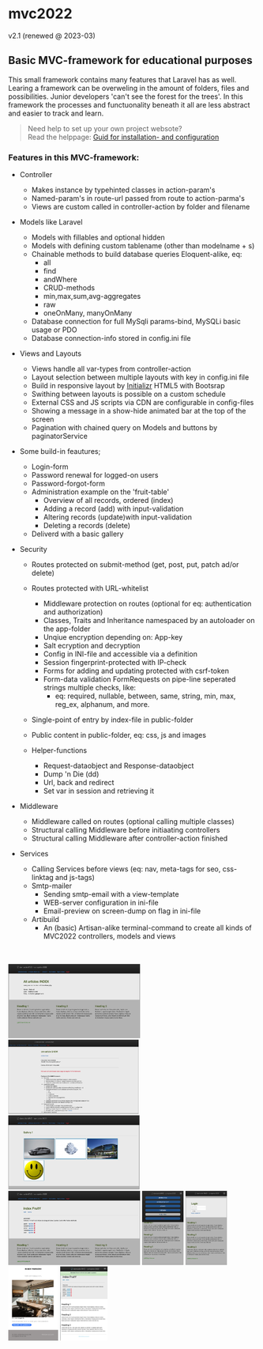 # mvc2022 
v2.1 (renewed @ 2023-03)


## Basic MVC-framework for educational purposes

This small framework contains many features that Laravel has as well.
Learing a framework can be overweling in the amount of folders, files and possibilities.
Junior developers  'can't see the forest for the trees'.
In this framework the processes and functuonality beneath it all are less abstract and easier to track and learn. 

> Need help to set up your own project websote?<br> Read the helppage: [Guid for installation- and configuration](ReadMe/install_config.md)


### Features in this MVC-framework:

* Controller
  * Makes instance by typehinted classes in action-param's
  * Named-param's in route-url passed from route to action-parma's
  * Views are custom called in controller-action by folder and filename

* Models like Laravel
  * Models with fillables and optional hidden
  * Models with defining custom tablename (other than modelname + s)
  * Chainable methods to build database queries Eloquent-alike, eq:
    * all
    * find
    * andWhere
    * CRUD-methods
    * min,max,sum,avg-aggregates
    * raw
    * oneOnMany, manyOnMany
  * Database connection for full MySqli params-bind, MySQLi basic usage or PDO
  * Database connection-info stored in config.ini file
	

* Views and Layouts
  * Views handle all var-types from controller-action
  * Layout selection between multiple layouts with key in config.ini file
  * Build in responsive layout by [Initializr](http://www.initializr.com) HTML5 with Bootsrap
  * Swithing between layouts is possible on a custom schedule
  * External CSS and JS scripts via CDN are configurable in config-files
  * Showing a message in a show-hide animated bar at the top of the screen
  * Pagination with chained query on Models and buttons by paginatorService 

* Some build-in feautures;
  * Login-form
  * Password renewal for logged-on users
  * Password-forgot-form
  * Administration example on the 'fruit-table'
    * Overview of all records, ordered (index)
    * Adding a record (add) with input-validation
    * Altering records (update)with input-validation
    * Deleting a records (delete)
  * Deliverd with a basic gallery


* Security
  * Routes protected on submit-method (get, post, put, patch ad/or delete)
  * Routes protected with URL-whitelist 
    * Middleware protection on routes (optional for eq: authentication and authorization)
    * Classes, Traits and Inheritance namespaced by an autoloader on the app-folder
    * Unqiue encryption depending on: App-key
    * Salt ecryption and decryption
    * Config in INI-file and accessible via a definition
    * Session fingerprint-protected with IP-check
    * Forms for adding and updating protected with csrf-token
    * Form-data validation FormRequests on pipe-line seperated strings multiple checks, like:
      *  eq: required, nullable, between, same, string, min, max, reg_ex, alphanum, and more.
   * Single-point of entry by index-file in public-folder
   * Public content in public-folder, eq: css, js and images

  * Helper-functions
    * Request-dataobject and Response-dataobject
    * Dump 'n Die (dd)
    * Url, back and redirect
    * Set var in session and retrieving it

* Middleware
  * Middleware called on routes (optional calling multiple classes)
  * Structural calling Middleware before initiaating controllers
  * Structural calling Middleware after controller-action finished

* Services
  * Calling Services before views (eq: nav, meta-tags for seo, css-linktag and js-tags)
  * Smtp-mailer
       * Sending smtp-email with a view-template
       * WEB-server configuration in ini-file
       * Email-preview on screen-dump on flag in ini-file
  * Artibuild
      * An (basic) Artisan-alike terminal-command to create all kinds of MVC2022 controllers, models and views
<br>
<br>
<div style="display:inline-block;">
<img title="example homepage" alt="example homepage" height="150px" src="ReadMe/images/01 home.png">
<img title="example gallery" alt="example gallery" height="150px" src="ReadMe/images/02 find by id.png">
<img title="example gallery" alt="example gallery" height="150px" src="ReadMe/images/03 gallery.png">
<img title="example beheer" alt="example beheer" height="150px" src="ReadMe/images/04 administration.png">
<img title="example login" alt="example login" height="150px" src="ReadMe/images/05 app-hamburgermenu.png">
<img title="example app-login" alt="example app-login" height="150px" src="ReadMe/images/06 app-login.png">
<img title="example app-login" alt="example app-login" height="150px" src="ReadMe/images/07 email dump-example.png">
<img title="example app-login" alt="example app-login" height="150px" src="ReadMe/images/08 messagebar.png">
</div>
